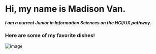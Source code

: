 # Hi, my name is Madison Van. 
##### I am a current Junior in Information Sciences on the HCI/UX pathway. 
### Here are some of my favorite dishes! 
![image](https://github.com/user-attachments/assets/d6fe07a5-21df-44fd-af9f-02b723becfc6)


